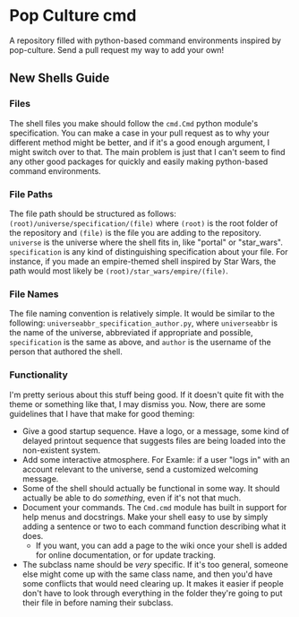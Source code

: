 # Pop Culture cmd
A repository filled with python-based command environments inspired by pop-culture. Send a pull request my way to add your own!

## New Shells Guide
### Files
The shell files you make should follow the `cmd.Cmd` python module's specification. You can make a case in your pull request as to why your different method might be better, and if it's a good enough argument, I might switch over to that. The main problem is just that I can't seem to find any other good packages for quickly and easily making python-based command environments.
### File Paths
The file path should be structured as follows: `(root)/universe/specification/(file)` where `(root)` is the root folder of the repository and `(file)` is the file you are adding to the repository. `universe` is the universe where the shell fits in, like "portal" or "star_wars". `specification` is any kind of distinguishing specification about your file. For instance, if you made an empire-themed shell inspired by Star Wars, the path would most likely be `(root)/star_wars/empire/(file)`.
### File Names
The file naming convention is relatively simple. It would be similar to the following: `universeabbr_specification_author.py`, where `universeabbr` is the name of the universe, abbreviated if appropriate and possible, `specification` is the same as above, and `author` is the username of the person that authored the shell.
### Functionality
I'm pretty serious about this stuff being good. If it doesn't quite fit with the theme or something like that, I may dismiss you. Now, there are some guidelines that I have that make for good theming:
 - Give a good startup sequence. Have a logo, or a message, some kind of delayed printout sequence that suggests files are being loaded into the non-existent system.
 - Add some interactive atmosphere. For Examle: if a user "logs in" with an account relevant to the universe, send a customized welcoming message.
 - Some of the shell should actually be functional in some way. It should actually be able to do *something*, even if it's not that much.
 - Document your commands. The `Cmd.cmd` module has built in support for help menus and docstrings. Make your shell easy to use by simply adding a sentence or two to each command function describing what it does.
   - If you want, you can add a page to the wiki once your shell is added for online documentation, or for update tracking.
- The subclass name should be *very* specific. If it's too general, someone else might come up with the same class name, and then you'd have some conflicts that would need clearing up. It makes it easier if people don't have to look through everything in the folder they're going to put their file in before naming their subclass.
